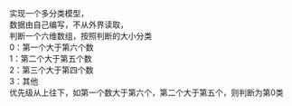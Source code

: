 
实现一个多分类模型，  
数据由自己编写，不从外界读取，  
判断一个六维数组，按照判断的大小分类  
 0：第一个大于第六个数  
 1：第二个大于第五个数  
 2：第三个大于第四个数  
 3：其他  
  优先级从上往下，如第一个数大于第六个，第二个大于第五个，则判断为第0类  
